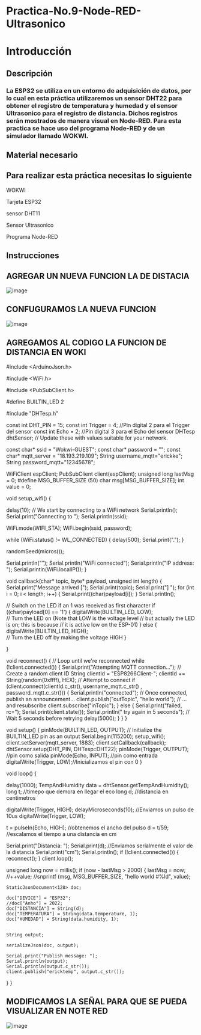 # Practica-No.9-Node-RED-Ultrasonico
# Introducción
## Descripción
### La ESP32 se utiliza en un entorno de adquisición de datos, por lo cual en esta práctica utilizaremos un sensor DHT22 para obtener el registro de temperatura y humedad y el sensor Ultrasonico para el registro de distancia. Dichos registros serán mostrados de manera visual en Node-RED. Para esta practica se hace uso del programa Node-RED y de un simulador llamado WOKWI.

## Material necesario
## Para realizar esta práctica necesitas lo siguiente

WOKWI

Tarjeta ESP32

sensor DHT11

Sensor Ultrasonico

Programa Node-RED

## Instrucciones
## AGREGAR UN NUEVA FUNCION LA DE DISTACIA
![image](https://github.com/ErickRomeroRamos/Practica-No.9-Node-RED-Ultrasonico/assets/153964793/03d4a5be-2451-4ee2-83b3-0e0bfb5f7ec8)

## CONFUGURAMOS LA NUEVA FUNCION
![image](https://github.com/ErickRomeroRamos/Practica-No.9-Node-RED-Ultrasonico/assets/153964793/0499cc29-cd15-43a4-b60c-9465b5e9d022)

## AGREGAMOS AL CODIGO LA FUNCION DE DISTANCIA EN WOKI

#include <ArduinoJson.h>

#include <WiFi.h>

#include <PubSubClient.h>

#define BUILTIN_LED 2

#include "DHTesp.h"

const int DHT_PIN = 15;
const int Trigger = 4;   //Pin digital 2 para el Trigger del sensor
const int Echo = 2;   //Pin digital 3 para el Echo del sensor
DHTesp dhtSensor;
// Update these with values suitable for your network.

const char* ssid = "Wokwi-GUEST";
const char* password = "";
const char* mqtt_server = "18.193.219.109";
String username_mqtt="erickke";
String password_mqtt="12345678";

WiFiClient espClient;
PubSubClient client(espClient);
unsigned long lastMsg = 0;
#define MSG_BUFFER_SIZE  (50)
char msg[MSG_BUFFER_SIZE];
int value = 0;

void setup_wifi() {

  delay(10);
  // We start by connecting to a WiFi network
  Serial.println();
  Serial.print("Connecting to ");
  Serial.println(ssid);

  WiFi.mode(WIFI_STA);
  WiFi.begin(ssid, password);

  while (WiFi.status() != WL_CONNECTED) {
    delay(500);
    Serial.print(".");
  }

  randomSeed(micros());

  Serial.println("");
  Serial.println("WiFi connected");
  Serial.println("IP address: ");
  Serial.println(WiFi.localIP());
}

void callback(char* topic, byte* payload, unsigned int length) {
  Serial.print("Message arrived [");
  Serial.print(topic);
  Serial.print("] ");
  for (int i = 0; i < length; i++) {
    Serial.print((char)payload[i]);
  }
  Serial.println();

  // Switch on the LED if an 1 was received as first character
  if ((char)payload[0] == '1') {
    digitalWrite(BUILTIN_LED, LOW);   
    // Turn the LED on (Note that LOW is the voltage level
    // but actually the LED is on; this is because
    // it is active low on the ESP-01)
  } else {
    digitalWrite(BUILTIN_LED, HIGH);  
    // Turn the LED off by making the voltage HIGH
  }

}

void reconnect() {
  // Loop until we're reconnected
  while (!client.connected()) {
    Serial.print("Attempting MQTT connection...");
    // Create a random client ID
    String clientId = "ESP8266Client-";
    clientId += String(random(0xffff), HEX);
    // Attempt to connect
    if (client.connect(clientId.c_str(), username_mqtt.c_str() , password_mqtt.c_str())) {
      Serial.println("connected");
      // Once connected, publish an announcement...
      client.publish("outTopic", "hello world");
      // ... and resubscribe
      client.subscribe("inTopic");
    } else {
      Serial.print("failed, rc=");
      Serial.print(client.state());
      Serial.println(" try again in 5 seconds");
      // Wait 5 seconds before retrying
      delay(5000);
    }
  }
}

void setup() {
  pinMode(BUILTIN_LED, OUTPUT);     // Initialize the BUILTIN_LED pin as an output
  Serial.begin(115200);
  setup_wifi();
  client.setServer(mqtt_server, 1883);
  client.setCallback(callback);
  dhtSensor.setup(DHT_PIN, DHTesp::DHT22);
  pinMode(Trigger, OUTPUT); //pin como salida
  pinMode(Echo, INPUT);  //pin como entrada
  digitalWrite(Trigger, LOW);//Inicializamos el pin con 0
}

void loop() {


delay(1000);
TempAndHumidity  data = dhtSensor.getTempAndHumidity();
long t; //timepo que demora en llegar el eco
long d; //distancia en centimetros

digitalWrite(Trigger, HIGH);
delayMicroseconds(10);          //Enviamos un pulso de 10us
digitalWrite(Trigger, LOW);
  
t = pulseIn(Echo, HIGH); //obtenemos el ancho del pulso
d = t/59;             //escalamos el tiempo a una distancia en cm
  
Serial.print("Distancia: ");
Serial.print(d);      //Enviamos serialmente el valor de la distancia
Serial.print("cm");
Serial.println();
  if (!client.connected()) {
    reconnect();
  }
  client.loop();

  unsigned long now = millis();
  if (now - lastMsg > 2000) {
    lastMsg = now;
    //++value;
    //snprintf (msg, MSG_BUFFER_SIZE, "hello world #%ld", value);

    StaticJsonDocument<128> doc;

    doc["DEVICE"] = "ESP32";
    //doc["Anho"] = 2022;
    doc["DISTANCIA"] = String(d);
    doc["TEMPERATURA"] = String(data.temperature, 1);
    doc["HUMEDAD"] = String(data.humidity, 1);
   

    String output;
    
    serializeJson(doc, output);

    Serial.print("Publish message: ");
    Serial.println(output);
    Serial.println(output.c_str());
    client.publish("ericktemp", output.c_str());
  }
}

## MODIFICAMOS LA SEÑAL PARA QUE SE PUEDA VISUALIZAR EN NOTE RED
![image](https://github.com/ErickRomeroRamos/Practica-No.9-Node-RED-Ultrasonico/assets/153964793/b5b17a83-1b2e-43d5-8814-686914052bde)

